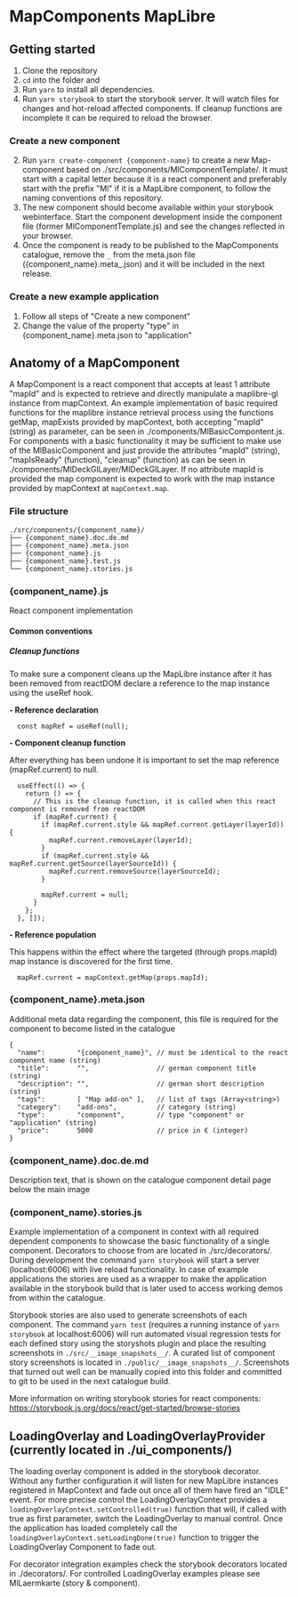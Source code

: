 # MapComponents MapLibre

## Getting started

1. Clone the repository 
2. ```cd``` into the folder and 
3. Run ```yarn``` to install all dependencies.
4. Run ```yarn storybook``` to start the storybook server. It will watch files for changes and hot-reload affected components. If cleanup functions are incomplete it can be required to reload the browser.

### Create a new component

2. Run ```yarn create-component {component-name}``` to create a new Map-component based on ./src/components/MlComponentTemplate/. It must start with a capital letter because it is a react component and preferably start with the prefix "Ml" if it is a MapLibre component, to follow the naming conventions of this repository.
2. The new component should become available within your storybook webinterface. Start the component development inside the component file (former MlComponentTemplate.js) and see the changes reflected in your browser.
3. Once the component is ready to be published to the MapComponents catalogue, remove the ```_``` from the meta.json file ({component_name}.meta_.json) and it will be included in the next release.

### Create a new example application

1. Follow all steps of "Create a new component"
2. Change the value of the property "type" in {component_name}.meta.json to "application"

## Anatomy of a MapComponent

A MapComponent is a react component that accepts at least 1 attribute "mapId" and is expected to retrieve and directly manipulate a maplibre-gl instance from mapContext. 
An example implementation of basic required functions for the maplibre instance retrieval process using the functions getMap, mapExists provided by mapContext, both accepting "mapId" (string) as parameter, can be seen in ./components/MlBasicCompontent.js. For components with a basic functionality it may be sufficient to make use of the MlBasicComponent and just provide the attributes "mapId" (string), "mapIsReady" (function), "cleanup" (function) as can be seen in ./components/MlDeckGlLayer/MlDeckGlLayer.
If no attribute mapId is provided the map component is expected to work with the map instance provided by mapContext at ```mapContext.map```.


### File structure

```
./src/components/{component_name}/
├── {component_name}.doc.de.md
├── {component_name}.meta.json 
├── {component_name}.js 
├── {component_name}.test.js 
└── {component_name}.stories.js
```

### {component_name}.js

React component implementation

#### Common conventions

##### Cleanup functions

To make sure a component cleans up the MapLibre instance after it has been removed from reactDOM declare a reference to the map instance using the useRef hook. 

**- Reference declaration**

```
  const mapRef = useRef(null);
```

**- Component cleanup function**

After everything has been undone it is important to set the map reference (mapRef.current) to null.

```
  useEffect(() => {
    return () => {
      // This is the cleanup function, it is called when this react component is removed from reactDOM
      if (mapRef.current) {
        if (mapRef.current.style && mapRef.current.getLayer(layerId)) {
          mapRef.current.removeLayer(layerId);
        }
        if (mapRef.current.style && mapRef.current.getSource(layerSourceId)) {
          mapRef.current.removeSource(layerSourceId);
        }

        mapRef.current = null;
      }
    };
  }, []);
```

**- Reference population**

This happens within the effect where the targeted (through props.mapId) map instance is discovered for the first time.

```
  mapRef.current = mapContext.getMap(props.mapId);
```

### {component_name}.meta.json

Additional meta data regarding the component, this file is required for the component to become listed in the catalogue

```
{
  "name":        "{component_name}", // must be identical to the react component name (string)
  "title":       "",                 // german component title (string)
  "description": "",                 // german short description (string)
  "tags":        [ "Map add-on" ],   // list of tags (Array<string>)
  "category":    "add-ons",          // category (string)
  "type":        "component",        // type "component" or "application" (string)
  "price":       5000                // price in € (integer)
}
```

### {component_name}.doc.de.md

Description text, that is shown on the catalogue component detail page below the main image

### {component_name}.stories.js

Example implementation of a component in context with all required dependent components to showcase the basic functionality of a single component. Decorators to choose from are located in ./src/decorators/. During development the command ```yarn storybook``` will start a server (localhost:6006) with live reload functionality. In case of example applications the stories are used as a wrapper to make the application available in the storybook build that is later used to access working demos from within the catalogue.

Storybook stories are also used to generate screenshots of each component. The command ```yarn test``` (requires a running instance of ```yarn storybook``` at localhost:6006) will run automated visual regression tests for each defined story using the storyshots plugin and place the resulting screenshots in ```./src/__image_snapshots__/```. A curated list of component story screenshots is located in ```./public/__image_snapshots__/```. Screenshots that turned out well can be manually copied into this folder and committed to git to be used in the next catalogue build.

More information on writing storybook stories for react components: https://storybook.js.org/docs/react/get-started/browse-stories

## LoadingOverlay and LoadingOverlayProvider (currently located in ./ui_components/)

The loading overlay component is added in the storybook decorator.
Without any further configuration it will listen for new MapLibre instances registered in MapContext and fade out once all of them have fired an "IDLE" event. For more precise control the LoadingOverlayContext provides a ```loadingOverlayContext.setControlled(true)``` function that will, if called with true as first parameter, switch the LoadingOverlay to manual control. Once the application has loaded completely call the ```loadingOverlayContext.setLoadingDone(true)``` function to trigger the LoadingOverlay Component to fade out.

For decorator integration examples check the storybook decorators located in ./decorators/.
For controlled LoadingOverlay examples please see MlLaermkarte (story & component).
